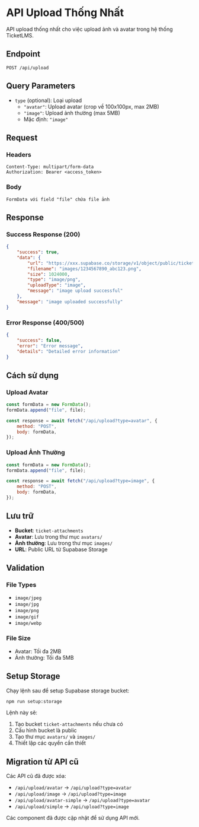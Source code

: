 # API Upload Thống Nhất

API upload thống nhất cho việc upload ảnh và avatar trong hệ thống TicketLMS.

## Endpoint

```
POST /api/upload
```

## Query Parameters

-   `type` (optional): Loại upload
    -   `"avatar"`: Upload avatar (crop về 100x100px, max 2MB)
    -   `"image"`: Upload ảnh thường (max 5MB)
    -   Mặc định: `"image"`

## Request

### Headers

```
Content-Type: multipart/form-data
Authorization: Bearer <access_token>
```

### Body

```
FormData với field "file" chứa file ảnh
```

## Response

### Success Response (200)

```json
{
    "success": true,
    "data": {
        "url": "https://xxx.supabase.co/storage/v1/object/public/ticket-attachments/images/1234567890_abc123.png",
        "filename": "images/1234567890_abc123.png",
        "size": 1024000,
        "type": "image/png",
        "uploadType": "image",
        "message": "image upload successful"
    },
    "message": "image uploaded successfully"
}
```

### Error Response (400/500)

```json
{
    "success": false,
    "error": "Error message",
    "details": "Detailed error information"
}
```

## Cách sử dụng

### Upload Avatar

```javascript
const formData = new FormData();
formData.append("file", file);

const response = await fetch("/api/upload?type=avatar", {
    method: "POST",
    body: formData,
});
```

### Upload Ảnh Thường

```javascript
const formData = new FormData();
formData.append("file", file);

const response = await fetch("/api/upload?type=image", {
    method: "POST",
    body: formData,
});
```

## Lưu trữ

-   **Bucket**: `ticket-attachments`
-   **Avatar**: Lưu trong thư mục `avatars/`
-   **Ảnh thường**: Lưu trong thư mục `images/`
-   **URL**: Public URL từ Supabase Storage

## Validation

### File Types

-   `image/jpeg`
-   `image/jpg`
-   `image/png`
-   `image/gif`
-   `image/webp`

### File Size

-   Avatar: Tối đa 2MB
-   Ảnh thường: Tối đa 5MB

## Setup Storage

Chạy lệnh sau để setup Supabase storage bucket:

```bash
npm run setup:storage
```

Lệnh này sẽ:

1. Tạo bucket `ticket-attachments` nếu chưa có
2. Cấu hình bucket là public
3. Tạo thư mục `avatars/` và `images/`
4. Thiết lập các quyền cần thiết

## Migration từ API cũ

Các API cũ đã được xóa:

-   `/api/upload/avatar` → `/api/upload?type=avatar`
-   `/api/upload/image` → `/api/upload?type=image`
-   `/api/upload/avatar-simple` → `/api/upload?type=avatar`
-   `/api/upload/simple` → `/api/upload?type=image`

Các component đã được cập nhật để sử dụng API mới.

